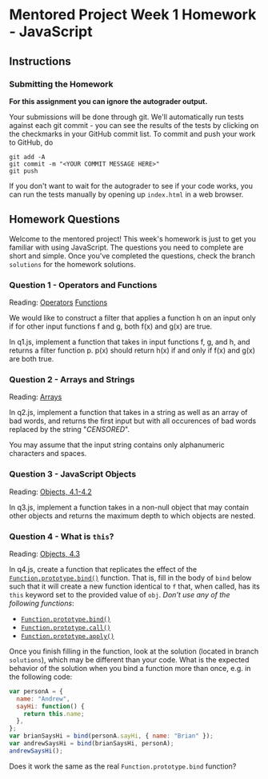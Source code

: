 # Mentored Project Week 1 Homework - JavaScript

## Instructions

### Submitting the Homework

**For this assignment you can ignore the autograder output.**

Your submissions will be done through git. We'll automatically run tests against each git commit - you can see the results
of the tests by clicking on the checkmarks in your GitHub commit list. To commit and push your work to GitHub, do

```
git add -A
git commit -m "<YOUR COMMIT MESSAGE HERE>"
git push
```

If you don't want to wait for the autograder to see if your code works, you can run the tests manually by opening up `index.html` in a web browser.

## Homework Questions

Welcome to the mentored project! This week's homework is just to get you familiar with using JavaScript. The questions you need to complete are short and simple. Once you've completed the questions, check the branch `solutions` for the homework solutions.

### Question 1 - Operators and Functions

Reading: [Operators](https://theandrewchan.gitbooks.io/javascript-crash-course/content/chapter1.html) [Functions](https://theandrewchan.gitbooks.io/javascript-crash-course/content/functions.html)

We would like to construct a filter that applies a function h on an input only if
for other input functions f and g, both f(x) and g(x) are true.

In q1.js, implement a function that takes in input functions f, g, and h, and returns a
filter function p. p(x) should return h(x) if and only if f(x) and g(x) are both true.

### Question 2 - Arrays and Strings

Reading: [Arrays](https://theandrewchan.gitbooks.io/javascript-crash-course/content/arrays.html)

In q2.js, implement a function that takes in a string as well as an array of bad words,
and returns the first input but with all occurences of bad words
replaced by the string "*CENSORED*".

You may assume that the input string contains only alphanumeric characters and spaces.

### Question 3 - JavaScript Objects

Reading: [Objects, 4.1-4.2](https://theandrewchan.gitbooks.io/javascript-crash-course/content/objects.html)

In q3.js, implement a function takes in a non-null object that may contain other objects
and returns the maximum depth to which objects are nested.

### Question 4 - What is `this`?

Reading: [Objects, 4.3](https://theandrewchan.gitbooks.io/javascript-crash-course/content/objects.html)

In q4.js, create a function that replicates the effect of the [`Function.prototype.bind()`](https://developer.mozilla.org/en-US/docs/Web/JavaScript/Reference/Global_Objects/Function/bind) function.
That is, fill in the body of `bind` below such that it will create a new function identical to `f` that,
when called, has its `this` keyword set to the provided value of `obj`. _Don't use any of the following functions_:
* [`Function.prototype.bind()`](https://developer.mozilla.org/en-US/docs/Web/JavaScript/Reference/Global_Objects/Function/bind)
* [`Function.prototype.call()`](https://developer.mozilla.org/en-US/docs/Web/JavaScript/Reference/Global_Objects/Function/apply)
* [`Function.prototype.apply()`](https://developer.mozilla.org/en-US/docs/Web/JavaScript/Reference/Global_Objects/Function/call)

Once you finish filling in the function, look at the solution (located in branch `solutions`), which may be
different than your code. What is the expected behavior of the solution when you bind a function more than once, e.g. in the following code:

```javascript
var personA = {
  name: "Andrew",
  sayHi: function() {
    return this.name;
  },
};
var brianSaysHi = bind(personA.sayHi, { name: "Brian" });
var andrewSaysHi = bind(brianSaysHi, personA);
andrewSaysHi();
```

Does it work the same as the real `Function.prototype.bind` function?

